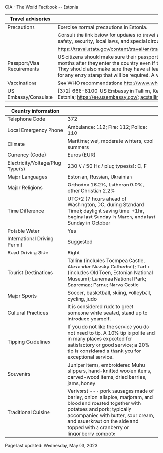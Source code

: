 CIA - The World Factbook -- Estonia

| Travel advisories | |
| --- | --- |
| Precautions | Exercise normal precautions in Estonia. |
| | Consult the link below for updates to travel advisories and statements on safety, security, local laws, and special circumstances in this country. |
| | <https://travel.state.gov/content/travel/en/traveladvisories/traveladvisories.html> |
| Passport/Visa Requirements | US citizens should make sure their passport will not expire for at least 6 months after they enter the country even if they do not intend to stay that long. They should also make sure they have at least 1 blank page in their passport for any entry stamp that will be required. A visa is not required. |
| Vaccinations | See WHO recommendations  <http://www.who.int/> |
| US Embassy/Consulate | [372] 668-8100; US Embassy in Tallinn, Kentmanni 20, 15099 Tallinn, Estonia; https://ee.usembassy.gov/; acstallinn@state.gov |

| Country information |  |
| --- | --- |
| Telephone Code | 372 |
| Local Emergency Phone | Ambulance: 112; Fire: 112; Police: 110 |
| Climate | Maritime; wet, moderate winters, cool summers |
| Currency (Code) | Euros (EUR) |
| Electricity/Voltage/Plug Type(s) | 230 V / 50 Hz / plug types(s): C, F |
| Major Languages | Estonian, Russian, Ukrainian |
| Major Religions | Orthodox 16.2%, Lutheran 9.9%, other Christian 2.2% |
| Time Difference | UTC+2 (7 hours ahead of Washington, DC, during Standard Time); daylight saving time: +1hr, begins last Sunday in March, ends last Sunday in October |
| Potable Water | Yes |
| International Driving Permit | Suggested |
| Road Driving Side | Right |
| Tourist Destinations | Tallinn (includes Toompea Castle, Alexander Nevsky Cathedral); Tartu (includes Old Toen, Estonian National Museum); Lahemaa National Park; Saaremaa; Parnu; Narva Castle |
| Major Sports | Soccer, basketball, skiing, volleyball, cycling, judo |
| Cultural Practices | It is considered rude to greet someone while seated, stand up to introduce yourself. |
| Tipping Guidelines | If you do not like the service you do not need to tip. A 10% tip is polite and in many places expected for satisfactory or good service; a 20% tip is considered a thank you for exceptional service. |
| Souvenirs | Juniper items, embroidered Muhu slippers, hand-knitted woolen items, carved-wood items, dried berries, jams, honey |
| Traditional Cuisine | Verivorst --- pork sausages made of barley, onion, allspice, marjoram, and blood and roasted together with potatoes and pork; typically accompanied with butter, sour cream, and sauerkraut on the side and topped with a cranberry or lingonberry compote |

Page last updated: Wednesday, May 03, 2023
